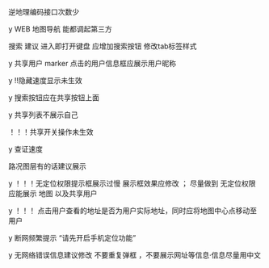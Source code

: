 逆地理编码接口次数少

y WEB 地图导航 能都调起第三方

搜索 建议 进入即打开键盘 应增加搜索按钮 修改tab标签样式

y 共享用户 marker 点击的用户信息框应展示用户昵称

y !!隐藏速度显示未生效

y 搜索按钮应在共享按钮上面

y 共享列表不展示自己

！！！共享开关操作未生效

y 查证速度

路况图层有的话建议展示

y ！！！无定位权限提示框展示过慢 展示框效果应修改 ； 尽量做到 无定位权限 应能展示 地图 以及共享用户

y ！！！ 点击用户查看的地址是否为用户实际地址，同时应将地图中心点移动至用户

y 断网频繁提示 “请先开启手机定位功能”

y 无网络错误信息建议修改 不要重复弹框 ，不要展示网址等信息·信息尽量用中文